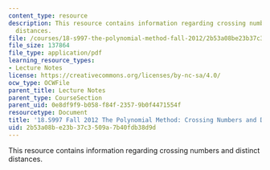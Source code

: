 ```yaml
---
content_type: resource
description: This resource contains information regarding crossing numbers and distinct
  distances.
file: /courses/18-s997-the-polynomial-method-fall-2012/2b53a08be23b37c3509a7b40fdb38d9d_MIT18_S997F12_lec9.pdf
file_size: 137864
file_type: application/pdf
learning_resource_types:
- Lecture Notes
license: https://creativecommons.org/licenses/by-nc-sa/4.0/
ocw_type: OCWFile
parent_title: Lecture Notes
parent_type: CourseSection
parent_uid: 0e8df9f9-b058-f84f-2357-9b0f4471554f
resourcetype: Document
title: '18.S997 Fall 2012 The Polynomial Method: Crossing Numbers and Distinct Distances'
uid: 2b53a08b-e23b-37c3-509a-7b40fdb38d9d
---
```

This resource contains information regarding crossing numbers and distinct distances.